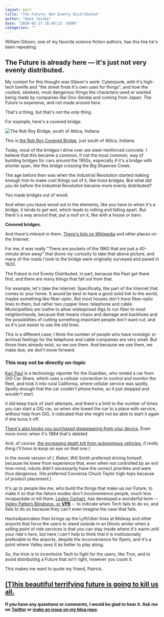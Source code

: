 ```yaml
---
layout: post
title: "The Future: Not Evenly Distributed"
author: "Dave Jacoby"
date: "2020-02-17 18:49:23 -0500"
categories: ""
---
```


William Gibson, one of my favorite science fiction authors, has this line he's been repeating.

## The Future is already here — it's just not very evenly distributed.

My context for this thought was Gibson's work: Cyberpunk, with it's high-tech lowlife and "the street finds it's own uses for things", and how the coolest, sleekest, most dangerous things the characters used or wanted being made by companies like Ono-Sendai and coming from Japan. _The Future_ is expensive, and not made around here.

That's _a_ thing, but that's not the _only_ thing.

For example, here's a covered bridge.

![The Rob Roy Bridge, south of Attica, Indiana](https://jacoby.github.io/images/robroy.jpg)

This is [the Rob Roy Covered Bridge](https://bridgehunter.com/in/fountain/rob-roy/), just south of Attica, Indiana.

Today, most of the bridges I drive over are steel-reinforced concrete. I believe that this became a common, if not the most common, way of building bridges for cars around the 1950s, especially if it's a bridge with shorter span, like this bridge crossing the Big Shawnee Creek.

The age before then was when the Industrial Revolution started making enough Iron to make cool things out of it, like truss bridges. But what did you do before the Industrial Revolution became more evenly distributed?

You made bridges out of wood.

And when you leave wood out in the elements, like you have to when it's a _bridge_, it tends to _get wet_, which leads to rotting and falling apart. But there's a way around that; put a roof on it, like with a house or barn.

**Covered bridges.**

And there's interest in them. [There's lists on Wikipedia](https://en.wikipedia.org/wiki/List_of_covered_bridges) and other places on the Internet.

For me, it was really "There are pockets of the 1860 that are just a 40-minute drive away" that drove my curiosity to take that above picture, and many of the roads I took to the bridge were originally surveyed and paved in 1920.

The Future is not Evenly Distributed, in part, because the Past got there first, and there are many things that fall out from that.

For example, let's take the Internet. Specifically, the part of the Internet that comes to your home. It would be best to have a good solid link to the world, maybe something like fiber-optic. But most houses don't _have_ fiber-optic lines to them, but rather two copper lines: telephone and cable. Municipalities are loathe to allow widespread digs to run fiber to most neighborhoods, because that means chaos and damage and backhoes and the possibilities of cutting something important people don't want cut, and so it's just easier to use the old lines.

This is a different case; I think the number of people who have nostalgic or archival feelings for the telephone and cable companies are very small. But those lines already exist, so we use them. And because we use them, we make due, we don't move forward.

### This may not be directly on-topic

[Kari Paul](https://twitter.com/kari_paul/) is a technology reporter for the Guardian, who rented a car from GIG Car Share, which uses a cellular connection to control and monitor the fleet, and took it into rural California, where cellular service was spotty. Spotty enough that the car couldn't phone home, so it just stopped and wouldn't start.

It _did_ keep track of start attempts, and there's a limit to the number of times you can start a GIG car, so when she towed the car to a place with service, without help from GIG, it indicated that she might not be able to start it again if she turns it off.

[There's also books you purchased disappearing from your device.](https://www.nytimes.com/2009/07/18/technology/companies/18amazon.html) Even more ironic when it's _1984_ that's deleted.

And, of course, [the increasing death toll from autonomous vehicles.](https://en.wikipedia.org/wiki/List_of_self-driving_car_fatalities) _(I really thing I'll have to keep an eye on that one.)_

In the movie version of _I, Robot_, Will Smith preferred driving himself, because he knew from experience that, even when not controlled by an evil hive-mind, robots didn't necessarily have the correct priorities and were thus dangerous. (He preferred Converse Chuck Taylor high-tops because of product placement.)

It's up to people like me, who build the things that make up our Future, to make it so that the failure modes don't inconvenience people, much less incapacitate or kill them. [Lesley Carhart](https://twitter.com/hacks4pancakes/), has developed a wonderful term -- [Valley Pattern Blindness, or **VPB**](https://twitter.com/hacks4pancakes/status/1229537026065694721) -- to indicate when Tech fails to do so, and fails to do so because they can't even imagine the case that fails.

Hacks4pancakes then brings up the Lyft/Uber lines at Midway and other airports that force the users to stand outside in an Illinois winter when a _selling point_ of ride services is that you can stay inside where it's warm until your ride's here, but here I can't help to think that it is institutionally preferable to the airports, despite the inconvenience for flyers, and it's a point where Valley sees it as better to play along.

So, the trick is to incentivize Tech to fight for the users, like Tron, and to avoid distributing a Future that isn't right, however you count it.

This makes me want to quote my friend, Patrick.

## [(T)his beautiful terrifying future is going to kill us all.](https://twitter.com/fitzgepn/status/636688406987145216)

#### If you have any questions or comments, I would be glad to hear it. Ask me on [Twitter](https://twitter.com/jacobydave) or [make an issue on my blog repo](https://github.com/jacoby/jacoby.github.io).
